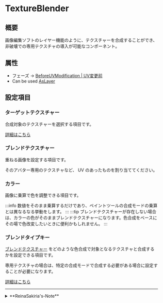 # TextureBlender

## 概要

画像編集ソフトのレイヤー機能のように、テクスチャーを合成することができ、非破壊での専用テクスチャの導入が可能なコンポーネント。

## 属性

- フェーズ -> [BeforeUVModification | UV変更前](/docs/Reference/General/ExecutionOrder.md#beforeuvmodification--uv変更前)
- Can be used [AsLayer](/docs/Reference/MultiLayerImageCanvas/AsLayer.md)

## 設定項目

### ターゲットテクスチャー

合成対象のテクスチャーを選択する項目です。

[詳細はこちら](/docs/Reference/Common/TextureSelector)

### ブレンドテクスチャー

重ねる画像を設定する項目です。

そのアバター専用のテクスチャなど、 UV のあったものを割り当ててください。

### カラー

画像に乗算で色を調整できる項目です。

:::info
数値をそのまま乗算するだけであり、ペイントツールの合成モードの乗算とは異なるなる挙動をします。
:::
:::tip
ブレンドテクスチャーが存在しない場合は、カラーの色がそのままブレンドテクスチャーになります。色合成をベースにその場で色改変したいときに便利かもしれません。
:::

### ブレンドタイプキー

[ブレンドテクスチャー](#ブレンドテクスチャー) をどのような色合成で対象となるテクスチャと合成するかを設定できる項目です。

専用テクスチャの場合は、特定の合成モードで合成する必要がある場合に設定することが必要になります。

[詳細はこちら](/docs/Reference/Common/BlendTypeKey)

---
<details>
  <summary>**ReinaSakiria's-Note**</summary>

このコンポーネントは、[SimpleDecal](/docs/Reference/SimpleDecal) を作った時に、ついでに追加した 色合成機能 をそれ単体で切り出して使えるようにした物です。

出来そうだったから作った以外の設計思想は特になく、ただテクスチャを一枚、色合成しつつ重ねるだけ。

この非常に単純なことが可能であるがゆえに、 TexTransTool v0.1.0 に追加されて以来、一番機能変更がなされていない、 TTT の数少ない非常に安定したコンポーネントです。(私(Reina_Sakiria)が忘れていたがために、安定したコンポーネントという扱いになったのは TTT v0.9.0 からになりますが ...)
ある意味、作者から忘れ去られたコンポーネント言うのは一定の安定性を持つのかもしれませんね ... ?

このコンポーネントの機能はこれ以上変わることはないでしょう、非常にシンプルかつ単純で一つの事しかできないですが、それがこのコンポーネントの良いところでもあると思います。

それに、さらに高度なことをしたいのであれば、上位互換の [MultiLayerImageCanvas](/docs/Reference/MultiLayerImageCanvas) もありますから。
</details>
